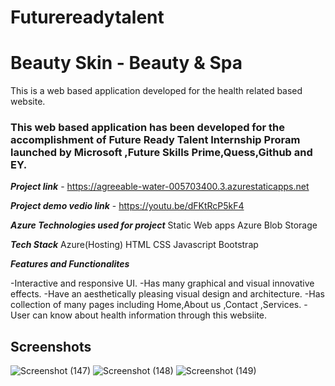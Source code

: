 # Futurereadytalent

# Beauty Skin - Beauty & Spa 

This is a web based application developed for the health related based website.

### This web based application has been developed for the accomplishment of Future Ready Talent Internship Proram launched by Microsoft ,Future Skills Prime,Quess,Github and EY.

***Project link*** - https://agreeable-water-005703400.3.azurestaticapps.net

***Project demo vedio link*** - https://youtu.be/dFKtRcP5kF4

***Azure Technologies used for project***
Static Web apps
Azure Blob Storage

***Tech Stack***
Azure(Hosting) 
HTML
CSS
Javascript
Bootstrap

***Features and Functionalites***

-Interactive and responsive UI.
-Has many graphical and visual innovative effects.
-Have an aesthetically pleasing visual design and architecture.
-Has collection of many pages including Home,About us ,Contact ,Services.
-User can know about health information through this websiite.

## Screenshots
![Screenshot (147)](https://github.com/ItaforJZ/Futurereadytalent/assets/107031739/3b3573c1-5095-463c-a727-7f811801833c)
![Screenshot (148)](https://github.com/ItaforJZ/Futurereadytalent/assets/107031739/b9516610-1f35-4f85-a7dd-1b51300176dc)
![Screenshot (149)](https://github.com/ItaforJZ/Futurereadytalent/assets/107031739/46b25191-982a-4885-8308-780faa7ce7e6)


